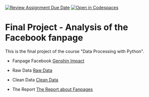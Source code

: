 [![Review Assignment Due Date](https://classroom.github.com/assets/deadline-readme-button-24ddc0f5d75046c5622901739e7c5dd533143b0c8e959d652212380cedb1ea36.svg)](https://classroom.github.com/a/AAPINJUs)
[![Open in Codespaces](https://classroom.github.com/assets/launch-codespace-7f7980b617ed060a017424585567c406b6ee15c891e84e1186181d67ecf80aa0.svg)](https://classroom.github.com/open-in-codespaces?assignment_repo_id=12726846)

# Final Project - Analysis of the Facebook fanpage

This is the final project of the course "Data Processing with Python".

- Fanpage Facebook [Genshin Impact](https://www.facebook.com/GenshinImpact.vi)

- Raw Data [Raw Data](Data/GenshinImpact.vi.csv)

- Clean Data [Clean Data](Data/GenshinImpact.vi_modified.csv)

- The Report [The Report about Fanpages](TheReport.pdf)

